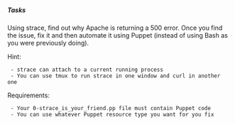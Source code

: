 ##### Tasks

Using strace, find out why Apache is returning a 500 error. Once you find the issue, fix it and then automate it using Puppet (instead of using Bash as you were previously doing).

Hint:

     - strace can attach to a current running process
     - You can use tmux to run strace in one window and curl in another one
Requirements:

     - Your 0-strace_is_your_friend.pp file must contain Puppet code
     - You can use whatever Puppet resource type you want for you fix
